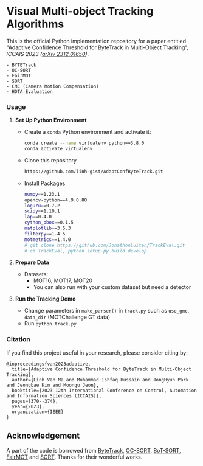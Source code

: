 # Visual Multi-object Tracking Algorithms

This is the official Python implementation repository for a paper entitled "Adaptive Confidence Threshold for ByteTrack in Multi-Object Tracking", *ICCAIS 2023 ([arXiv 2312.01650](https://arxiv.org/abs/2312.01650))*.

    - BYTETrack
    - OC-SORT
    - FairMOT
    - SORT
    - CMC (Camera Motion Compensation) 
    - HOTA Evaluation

### Usage
1. **Set Up Python Environment**
    - Create a `conda` Python environment and activate it:
        ```sh
        conda create --name virtualenv python==3.8.0
        conda activate virtualenv
        ```
    - Clone this repository
        ```sh
        https://github.com/linh-gist/AdaptConfByteTrack.git
        ```
    - Install Packages
        ```sh
        numpy==1.23.1
        opencv-python==4.9.0.80
        loguru==0.7.2
        scipy==1.10.1
        lap==0.4.0
        cython_bbox==0.1.5
        matplotlib==3.5.3
        filterpy==1.4.5
        motmetrics==1.4.0
        # git clone https://github.com/JonathonLuiten/TrackEval.git
        # cd TrackEval, python setup.py build develop
        ```

2. **Prepare Data**
    - Datasets: 
        - MOT16, MOT17, MOT20
        - You can also run with your custom dataset but need a detector

3. **Run the Tracking Demo**
   - Change parameters in `make_parser()` in `track.py` such as `use_gmc`, `data_dir` (MOTChallenge GT data)
   - Run `python track.py`


### Citation
If you find this project useful in your research, please consider citing by:

```
@inproceedings{van2023adaptive,
  title={Adaptive Confidence Threshold for ByteTrack in Multi-Object Tracking},
  author={Linh Van Ma and Muhammad Ishfaq Hussain and JongHyun Park and Jeongbae Kim and Moongu Jeon},
  booktitle={2023 12th International Conference on Control, Automation and Information Sciences (ICCAIS)},
  pages={370--374},
  year={2023},
  organization={IEEE}
}
```

## Acknowledgement
A part of the code is borrowed from [ByteTrack](https://github.com/ifzhang/ByteTrack), [OC-SORT](https://github.com/noahcao/OC_SORT), [BoT-SORT](https://github.com/NirAharon/BoT-SORT), [FairMOT](https://github.com/ifzhang/FairMOT) and [SORT](https://github.com/abewley/sort). Thanks for their wonderful works.
